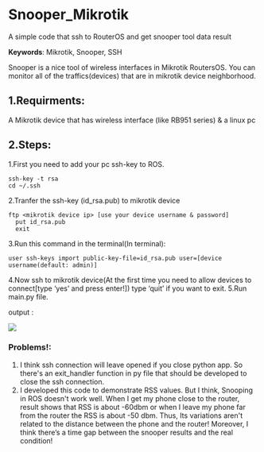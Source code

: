 # Snooper_Mikrotik
A simple code that ssh to RouterOS and get snooper tool data result

**Keywords**: Mikrotik, Snooper, SSH

Snooper is a nice tool of wireless interfaces in Mikrotik RoutersOS. You can monitor all of the traffics(devices) that are in mikrotik device neighborhood.

## 1\.Requirments:
  A Mikrotik device that has wireless interface (like RB951 series) & a linux pc

## 2\.Steps:
1.First you need to add your pc ssh-key to ROS.
```
ssh-key -t rsa
cd ~/.ssh
```
2.Tranfer the ssh-key (id_rsa.pub) to mikrotik device
```
ftp <mikrotik device ip> [use your device username & password]
  put id_rsa.pub
  exit
```  
3.Run this command in the terminal(In terminal):
```
user ssh-keys import public-key-file=id_rsa.pub user=[device username(default: admin)]
```
4.Now ssh to mikrotik device(At the first time you need to allow devices to connect[type ‘yes’ and press enter!])
  type ‘quit’ if you want to exit.
5.Run main.py file.

  output : 
  
  
  ![](https://github.com/hadi2f244/snooper_mikrotik/blob/master/output.png) 

### Problems!:
1. I think ssh connection will leave opened if you close python app. So there's an exit_handler function in py file that should be developed to close the ssh connection. 
2. I developed this code to demonstrate RSS values. But I think, Snooping in ROS doesn't work well. When I get my phone close to the router, result shows that RSS is about -60dbm or when I leave my phone far from the router the RSS is about -50 dbm. Thus, Its variations aren't related to the distance between the phone and the router! Moreover, I think there’s a time gap between the snooper results and the real condition!
